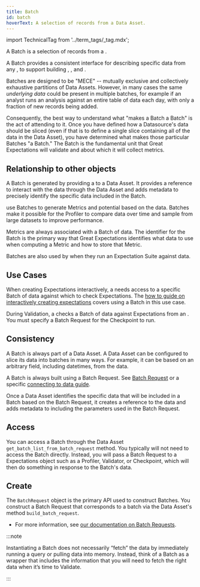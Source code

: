 ```yaml
---
title: Batch
id: batch
hoverText: A selection of records from a Data Asset.
---
```

import TechnicalTag from '../term_tags/_tag.mdx';

A Batch is a selection of records from a <TechnicalTag relative="../" tag="data_asset" text="Data Asset" />.

A Batch provides a consistent interface for describing specific data from any <TechnicalTag relative="../" tag="datasource" text="Datasource" />, to support building <TechnicalTag relative="../" tag="metric" text="Metrics" />, <TechnicalTag relative="../" tag="validation" text="Validation" />, and <TechnicalTag relative="../" tag="profiling" text="Profiling" />.

Batches are designed to be "MECE" -- mutually exclusive and collectively exhaustive partitions of Data Assets. However, in many cases the same *underlying data* could be present in multiple batches, for example if an analyst runs an analysis against an entire table of data each day, with only a fraction of new records being added.

Consequently, the best way to understand what "makes a Batch a Batch" is the act of attending to it. Once you have defined how a Datasource's data should be sliced (even if that is to define a single slice containing all of the data in the Data Asset), you have determined what makes those particular Batches "a Batch."  The Batch is the fundamental unit that Great Expectations will validate and about which it will collect metrics.

## Relationship to other objects

A Batch is generated by providing a <TechnicalTag relative="../" tag="batch_request" text="Batch Request" /> to a Data Asset. It provides a reference to interact with the data through the Data Asset and adds metadata to precisely identify the specific data included in the Batch.

<TechnicalTag relative="../" tag="profiler" text="Profilers" /> use Batches to generate Metrics and potential <TechnicalTag relative="../" tag="expectation" text="Expectations" /> based on the data. Batches make it possible for the Profiler to compare data over time and sample from large datasets to improve performance.

Metrics are always associated with a Batch of data. The identifier for the Batch is the primary way that Great Expectations identifies what data to use when computing a Metric and how to store that Metric.

Batches are also used by <TechnicalTag relative="../" tag="validator" text="Validators" /> when they run an Expectation Suite against data.

## Use Cases

When creating Expectations interactively, a <TechnicalTag relative="../" tag="validator" text="Validator" /> needs access to a specific Batch of data against which to check Expectations. The [how to guide on interactively creating expectations](../guides/expectations/how_to_create_and_edit_expectations_with_instant_feedback_from_a_sample_batch_of_data.md) covers using a Batch in this use case.

During Validation, a <TechnicalTag relative="../" tag="checkpoint" text="Checkpoint" /> checks a Batch of data against Expectations from an <TechnicalTag relative="../" tag="expectation_suite" text="Expectation Suite" />. You must specify a Batch Request for the Checkpoint to run.

## Consistency

A Batch is always part of a Data Asset. A Data Asset can be configured to slice its data into batches in many ways. For example, it can be based on an arbitrary field, including datetimes, from the data.

A Batch is always built using a Batch Request. See [Batch Request](./batch_request.md) or a specific [connecting to data guide](../guides/connecting_to_your_data/index.md).

Once a Data Asset identifies the specific data that will be included in a Batch based on the Batch Request, it creates a reference to the data and adds metadata to including the parameters used in the Batch Request.

## Access

You can access a Batch through the Data Asset `get_batch_list_from_batch_request` method. You typically will not need to access the Batch directly. Instead, you will pass a Batch Request to a Expectations object such as a Profiler, Validator, or Checkpoint, which will then do something in response to the Batch's data.

## Create

The `BatchRequest` object is the primary API used to construct Batches. You construct a Batch Request that corresponds to a batch via the Data Asset's method `build_batch_request`.

- For more information, see [our documentation on Batch Requests](./batch_request.md).

:::note

Instantiating a Batch does not necessarily “fetch” the data by immediately running a query or pulling data into memory. Instead, think of a Batch as a wrapper that includes the information that you will need to fetch the right data when it’s time to Validate.

:::

